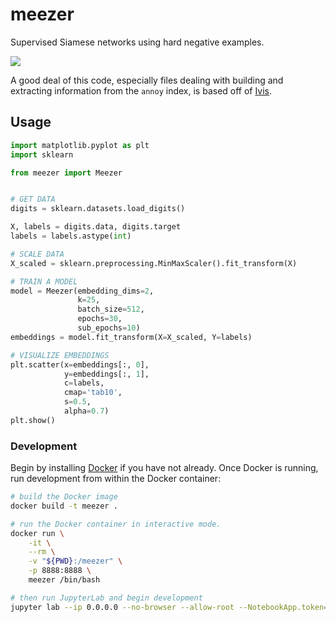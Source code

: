 # meezer
Supervised Siamese networks using hard negative examples.

![](https://i.redd.it/fq6l78zdlow21.jpg)

A good deal of this code, especially files dealing with building and extracting information from the `annoy` index, is based off of [Ivis](https://github.com/beringresearch/ivis).

## Usage
```python
import matplotlib.pyplot as plt
import sklearn

from meezer import Meezer


# GET DATA
digits = sklearn.datasets.load_digits()

X, labels = digits.data, digits.target
labels = labels.astype(int)

# SCALE DATA
X_scaled = sklearn.preprocessing.MinMaxScaler().fit_transform(X)

# TRAIN A MODEL
model = Meezer(embedding_dims=2,
               k=25,
               batch_size=512,
               epochs=30,
               sub_epochs=10)
embeddings = model.fit_transform(X=X_scaled, Y=labels)

# VISUALIZE EMBEDDINGS
plt.scatter(x=embeddings[:, 0],
            y=embeddings[:, 1],
            c=labels,
            cmap='tab10',
            s=0.5,
            alpha=0.7)
plt.show()
```

### Development
Begin by installing [Docker](https://docs.docker.com/install/) if you have not already. Once Docker is running, run development from within the Docker container:

```bash
# build the Docker image
docker build -t meezer .

# run the Docker container in interactive mode.
docker run \
    -it \
    --rm \
    -v "${PWD}:/meezer" \
    -p 8888:8888 \
    meezer /bin/bash

# then run JupyterLab and begin development
jupyter lab --ip 0.0.0.0 --no-browser --allow-root --NotebookApp.token='' --NotebookApp.password=''
```
